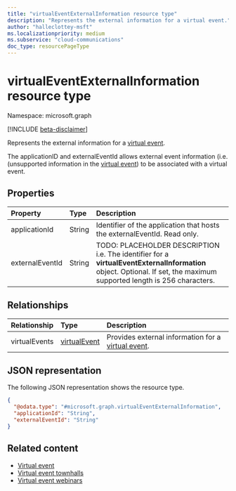 ```yaml
---
title: "virtualEventExternalInformation resource type"
description: "Represents the external information for a virtual event."
author: "halleclottey-msft"
ms.localizationpriority: medium
ms.subservice: "cloud-communications"
doc_type: resourcePageType
---
```


# virtualEventExternalInformation resource type

Namespace: microsoft.graph

[!INCLUDE [beta-disclaimer](../../includes/beta-disclaimer.md)]

Represents the external information for a [virtual event](../resources/virtualevent.md).

The applicationID and externalEventId allows external event information (i.e. (unsupported information in the [virtual event](../resources/virtualevent.md)) to be associated with a virtual event.

## Properties

|Property|Type|Description|
|:---|:---|:---|
|applicationId|String| Identifier of the application that hosts the externalEventId. Read only.|
|externalEventId|String| TODO: PLACEHOLDER DESCRIPTION i.e. The identifier for a **virtualEventExternalInformation** object. Optional. If set, the maximum supported length is 256 characters.|

## Relationships

|Relationship|Type|Description|
|:---|:---|:---|
|virtualEvents|[virtualEvent](../resources/virtualevent.md)| Provides external information for a [virtual event](../resources/virtualevent.md).|

## JSON representation

The following JSON representation shows the resource type.

<!-- {
  "blockType": "resource",
  "@odata.type": "microsoft.graph.virtualEventExternalInformation"
}
-->
``` json
{
  "@odata.type": "#microsoft.graph.virtualEventExternalInformation",
  "applicationId": "String",
  "externalEventId": "String"
}
```

## Related content

- [Virtual event](../resources/virtualevent.md)
- [Virtual event townhalls](../resources/virtualeventtownhall.md)
- [Virtual event webinars](../resources/virtualeventwebinar.md)
